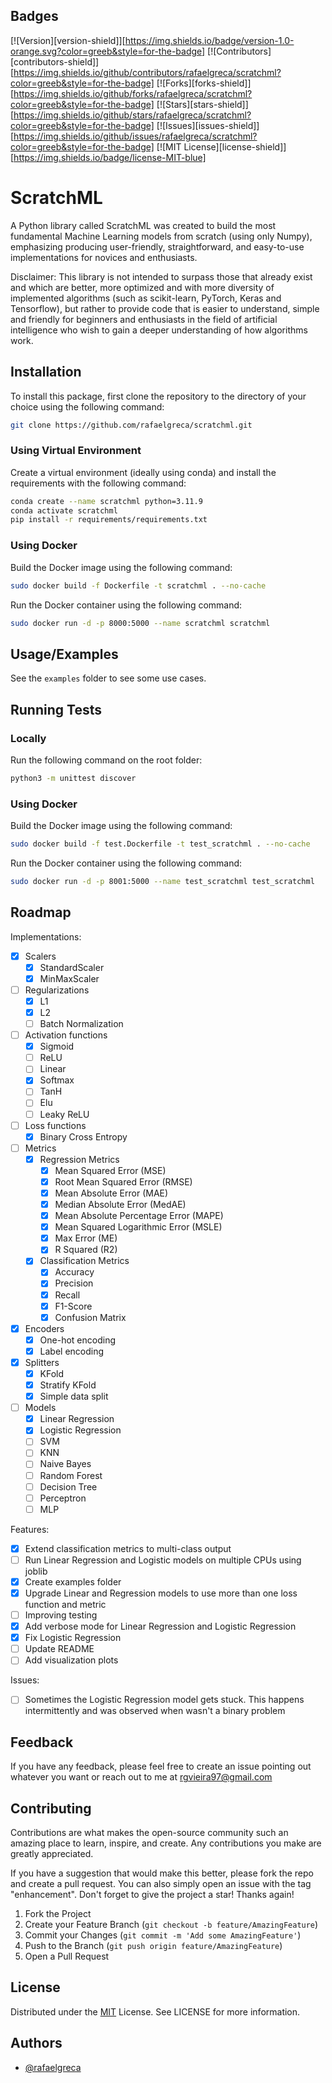 
## Badges

[![Version][version-shield]][https://img.shields.io/badge/version-1.0-orange.svg?color=greeb&style=for-the-badge]
[![Contributors][contributors-shield]][https://img.shields.io/github/contributors/rafaelgreca/scratchml?color=greeb&style=for-the-badge]
[![Forks][forks-shield]][https://img.shields.io/github/forks/rafaelgreca/scratchml?color=greeb&style=for-the-badge]
[![Stars][stars-shield]][https://img.shields.io/github/stars/rafaelgreca/scratchml?color=greeb&style=for-the-badge]
[![Issues][issues-shield]][https://img.shields.io/github/issues/rafaelgreca/scratchml?color=greeb&style=for-the-badge]
[![MIT License][license-shield]][https://img.shields.io/badge/license-MIT-blue]


# ScratchML

A Python library called ScratchML was created to build the most fundamental Machine Learning models from scratch (using only Numpy), emphasizing producing user-friendly, straightforward, and easy-to-use implementations for novices and enthusiasts.

Disclaimer: This library is not intended to surpass those that already exist and which are better, more optimized and with more diversity of implemented algorithms (such as scikit-learn, PyTorch, Keras and Tensorflow), but rather to provide code that is easier to understand, simple and friendly for beginners and enthusiasts in the field of artificial intelligence who wish to gain a deeper understanding of how algorithms work.
## Installation

To install this package, first clone the repository to the directory of your choice using the following command:

```bash
git clone https://github.com/rafaelgreca/scratchml.git
```

### Using Virtual Environment

Create a virtual environment (ideally using conda) and install the requirements with the following command:

```bash
conda create --name scratchml python=3.11.9
conda activate scratchml
pip install -r requirements/requirements.txt
```

### Using Docker

Build the Docker image using the following command:

```bash
sudo docker build -f Dockerfile -t scratchml . --no-cache
```

Run the Docker container using the following command:

```bash
sudo docker run -d -p 8000:5000 --name scratchml scratchml
```
    
## Usage/Examples

See the `examples` folder to see some use cases.


## Running Tests

### Locally

Run the following command on the root folder:

```bash
python3 -m unittest discover
```

### Using Docker

Build the Docker image using the following command:

```bash
sudo docker build -f test.Dockerfile -t test_scratchml . --no-cache
```

Run the Docker container using the following command:

```bash
sudo docker run -d -p 8001:5000 --name test_scratchml test_scratchml
```

## Roadmap

Implementations:

- [x] Scalers
    - [x] StandardScaler
    - [x] MinMaxScaler
- [ ] Regularizations
    - [x] L1
    - [x] L2
    - [ ] Batch Normalization
- [ ] Activation functions
    - [x] Sigmoid
    - [ ] ReLU
    - [ ] Linear
    - [X] Softmax
    - [ ] TanH
    - [ ] Elu
    - [ ] Leaky ReLU
- [ ] Loss functions
    - [x] Binary Cross Entropy
- [ ] Metrics
    - [x] Regression Metrics
        - [x] Mean Squared Error (MSE)
        - [x] Root Mean Squared Error (RMSE)
        - [x] Mean Absolute Error (MAE)
        - [x] Median Absolute Error (MedAE)
        - [x] Mean Absolute Percentage Error (MAPE)
        - [x] Mean Squared Logarithmic Error (MSLE)
        - [x] Max Error (ME)
        - [x] R Squared (R2)
    - [x] Classification Metrics
        - [x] Accuracy
        - [x] Precision
        - [x] Recall
        - [x] F1-Score
        - [X] Confusion Matrix
- [x] Encoders
    - [x] One-hot encoding
    - [x] Label encoding
- [x] Splitters
    - [x] KFold
    - [x] Stratify KFold
    - [x] Simple data split
- [ ] Models
    - [x] Linear Regression
    - [x] Logistic Regression
    - [ ] SVM
    - [ ] KNN
    - [ ] Naive Bayes
    - [ ] Random Forest
    - [ ] Decision Tree
    - [ ] Perceptron
    - [ ] MLP

Features:

- [X] Extend classification metrics to multi-class output
- [ ] Run Linear Regression and Logistic models on multiple CPUs using joblib
- [X] Create examples folder
- [X] Upgrade Linear and Regression models to use more than one loss function and metric
- [ ] Improving testing
- [X] Add verbose mode for Linear Regression and Logistic Regression
- [X] Fix Logistic Regression
- [ ] Update README
- [ ] Add visualization plots

Issues:

- [ ] Sometimes the Logistic Regression model gets stuck. This happens intermittently and was observed when wasn't a binary problem


## Feedback

If you have any feedback, please feel free to create an issue pointing out whatever you want or reach out to me at rgvieira97@gmail.com


## Contributing

Contributions are what makes the open-source community such an amazing place to learn, inspire, and create. Any contributions you make are greatly appreciated.

If you have a suggestion that would make this better, please fork the repo and create a pull request. You can also simply open an issue with the tag "enhancement". Don't forget to give the project a star! Thanks again!

1. Fork the Project
2. Create your Feature Branch (`git checkout -b feature/AmazingFeature`)
3. Commit your Changes (`git commit -m 'Add some AmazingFeature'`)
4. Push to the Branch (`git push origin feature/AmazingFeature`)
5. Open a Pull Request

## License

Distributed under the [MIT](https://choosealicense.com/licenses/mit/) License. See LICENSE for more information.


## Authors

- [@rafaelgreca](https://www.github.com/rafaelgreca)

